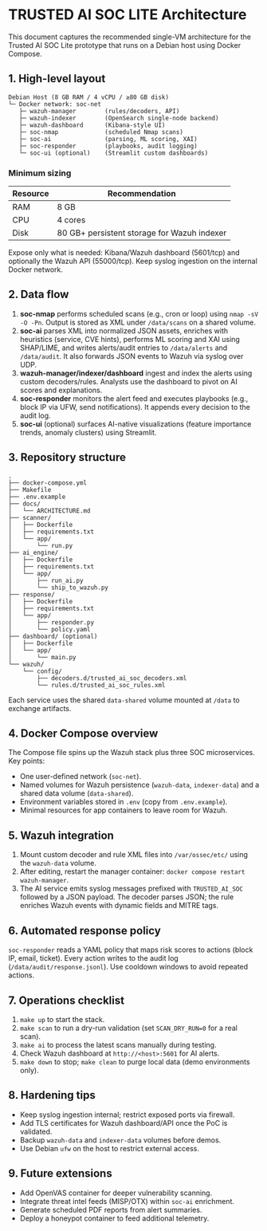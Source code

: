 # TRUSTED AI SOC LITE Architecture

This document captures the recommended single-VM architecture for the Trusted AI SOC Lite prototype that runs on a Debian host using Docker Compose.

## 1. High-level layout

```
Debian Host (8 GB RAM / 4 vCPU / ≥80 GB disk)
└─ Docker network: soc-net
   ├─ wazuh-manager        (rules/decoders, API)
   ├─ wazuh-indexer        (OpenSearch single-node backend)
   ├─ wazuh-dashboard      (Kibana-style UI)
   ├─ soc-nmap             (scheduled Nmap scans)
   ├─ soc-ai               (parsing, ML scoring, XAI)
   ├─ soc-responder        (playbooks, audit logging)
   └─ soc-ui (optional)    (Streamlit custom dashboards)
```

### Minimum sizing

| Resource | Recommendation |
| --- | --- |
| RAM | 8 GB |
| CPU | 4 cores |
| Disk | 80 GB+ persistent storage for Wazuh indexer |

Expose only what is needed: Kibana/Wazuh dashboard (5601/tcp) and optionally the Wazuh API (55000/tcp). Keep syslog ingestion on the internal Docker network.

## 2. Data flow

1. **soc-nmap** performs scheduled scans (e.g., cron or loop) using `nmap -sV -O -Pn`. Output is stored as XML under `/data/scans` on a shared volume.
2. **soc-ai** parses XML into normalized JSON assets, enriches with heuristics (service, CVE hints), performs ML scoring and XAI using SHAP/LIME, and writes alerts/audit entries to `/data/alerts` and `/data/audit`. It also forwards JSON events to Wazuh via syslog over UDP.
3. **wazuh-manager/indexer/dashboard** ingest and index the alerts using custom decoders/rules. Analysts use the dashboard to pivot on AI scores and explanations.
4. **soc-responder** monitors the alert feed and executes playbooks (e.g., block IP via UFW, send notifications). It appends every decision to the audit log.
5. **soc-ui** (optional) surfaces AI-native visualizations (feature importance trends, anomaly clusters) using Streamlit.

## 3. Repository structure

```
.
├── docker-compose.yml
├── Makefile
├── .env.example
├── docs/
│   └── ARCHITECTURE.md
├── scanner/
│   ├── Dockerfile
│   ├── requirements.txt
│   └── app/
│       └── run.py
├── ai_engine/
│   ├── Dockerfile
│   ├── requirements.txt
│   └── app/
│       ├── run_ai.py
│       └── ship_to_wazuh.py
├── response/
│   ├── Dockerfile
│   ├── requirements.txt
│   └── app/
│       ├── responder.py
│       └── policy.yaml
├── dashboard/ (optional)
│   ├── Dockerfile
│   └── app/
│       └── main.py
└── wazuh/
    └── config/
        ├── decoders.d/trusted_ai_soc_decoders.xml
        └── rules.d/trusted_ai_soc_rules.xml
```

Each service uses the shared `data-shared` volume mounted at `/data` to exchange artifacts.

## 4. Docker Compose overview

The Compose file spins up the Wazuh stack plus three SOC microservices. Key points:

- One user-defined network (`soc-net`).
- Named volumes for Wazuh persistence (`wazuh-data`, `indexer-data`) and a shared data volume (`data-shared`).
- Environment variables stored in `.env` (copy from `.env.example`).
- Minimal resources for app containers to leave room for Wazuh.

## 5. Wazuh integration

1. Mount custom decoder and rule XML files into `/var/ossec/etc/` using the `wazuh-data` volume.
2. After editing, restart the manager container: `docker compose restart wazuh-manager`.
3. The AI service emits syslog messages prefixed with `TRUSTED_AI_SOC` followed by a JSON payload. The decoder parses JSON; the rule enriches Wazuh events with dynamic fields and MITRE tags.

## 6. Automated response policy

`soc-responder` reads a YAML policy that maps risk scores to actions (block IP, email, ticket). Every action writes to the audit log (`/data/audit/response.jsonl`). Use cooldown windows to avoid repeated actions.

## 7. Operations checklist

1. `make up` to start the stack.
2. `make scan` to run a dry-run validation (set `SCAN_DRY_RUN=0` for a real scan).
3. `make ai` to process the latest scans manually during testing.
4. Check Wazuh dashboard at `http://<host>:5601` for AI alerts.
5. `make down` to stop; `make clean` to purge local data (demo environments only).

## 8. Hardening tips

- Keep syslog ingestion internal; restrict exposed ports via firewall.
- Add TLS certificates for Wazuh dashboard/API once the PoC is validated.
- Backup `wazuh-data` and `indexer-data` volumes before demos.
- Use Debian `ufw` on the host to restrict external access.

## 9. Future extensions

- Add OpenVAS container for deeper vulnerability scanning.
- Integrate threat intel feeds (MISP/OTX) within `soc-ai` enrichment.
- Generate scheduled PDF reports from alert summaries.
- Deploy a honeypot container to feed additional telemetry.
